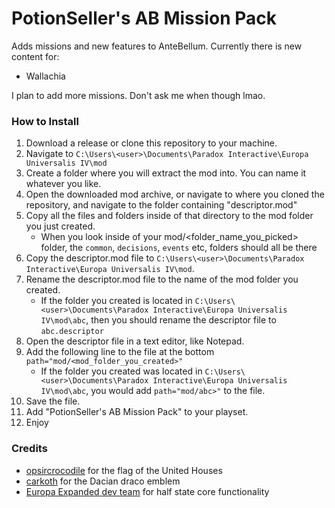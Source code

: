# PotionSeller's AB Mission Pack

Adds missions and new features to AnteBellum. Currently there is new content for:

- Wallachia

I plan to add more missions. Don't ask me when though lmao.

### How to Install
1. Download a release or clone this repository to your machine.
2. Navigate to `C:\Users\<user>\Documents\Paradox Interactive\Europa Universalis IV\mod`
3. Create a folder where you will extract the mod into. You can name it whatever you like.
4. Open the downloaded mod archive, or navigate to where you cloned the repository, and navigate to the folder containing "descriptor.mod"
5. Copy all the files and folders inside of that directory to the mod folder you just created.
    - When you look inside of your mod/<folder_name_you_picked> folder, the `common`, `decisions`, `events` etc, folders should all be there
6. Copy the descriptor.mod file to `C:\Users\<user>\Documents\Paradox Interactive\Europa Universalis IV\mod`.
7. Rename the descriptor.mod file to the name of the mod folder you created.
     - If the folder you created is located in `C:\Users\<user>\Documents\Paradox Interactive\Europa Universalis IV\mod\abc`, then you should rename the descriptor file to `abc.descriptor`
8. Open the descriptor file in a text editor, like Notepad.
9. Add the following line to the file at the bottom `path="mod/<mod_folder_you_created>"`
    - If the folder you created was located in `C:\Users\<user>\Documents\Paradox Interactive\Europa Universalis IV\mod\abc`, you would add `path="mod/abc>"` to the file.
11. Save the file.
12. Add "PotionSeller's AB Mission Pack" to your playset.
13. Enjoy

### Credits
*   [opsircrocodile](https://www.reddit.com/user/opsircrocodile/) for the flag of the United Houses
*   [carkoth](https://www.reddit.com/user/Carkoth/) for the Dacian draco emblem
*   [Europa Expanded dev team](https://steamcommunity.com/workshop/filedetails/?id=2164202838) for half state core functionality
